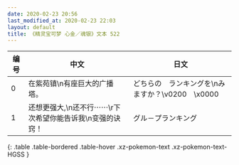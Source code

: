 ```yaml
---
date: 2020-02-23 20:56
last_modified_at: 2020-02-23 22:03
layout: default
title: 《精灵宝可梦 心金／魂银》文本 522
---
```

| 编号 | 中文 | 日文 |
| ---- | ---- | ---- |
| 0 | 在紫苑镇\n有座巨大的广播塔。 | どちらの　ランキングを\nみますか？\v0200　\x0000 |
| 1 | 还想更强大,\n还不行⋯⋯\r下次希望你能告诉我\n变强的诀窍！ | グル－プランキング |
{: .table .table-bordered .table-hover .xz-pokemon-text .xz-pokemon-text-HGSS }